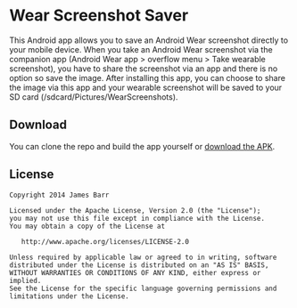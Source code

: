 Wear Screenshot Saver
=====================

This Android app allows you to save an Android Wear screenshot directly to your mobile device. When you take an Android Wear screenshot via the companion app (Android Wear app > overflow menu > Take wearable screenshot), you have to share the screenshot via an app and there is no option so save the image. After installing this app, you can choose to share the image via this app and your wearable screenshot will be saved to your SD card (/sdcard/Pictures/WearScreenshots).

## Download

You can clone the repo and build the app yourself or [download the APK](https://github.com/jbarr21/WearScreenshotSaver/raw/master/wear-screenshot-saver.apk).

## License

    Copyright 2014 James Barr

    Licensed under the Apache License, Version 2.0 (the "License");
    you may not use this file except in compliance with the License.
    You may obtain a copy of the License at

       http://www.apache.org/licenses/LICENSE-2.0

    Unless required by applicable law or agreed to in writing, software
    distributed under the License is distributed on an "AS IS" BASIS,
    WITHOUT WARRANTIES OR CONDITIONS OF ANY KIND, either express or implied.
    See the License for the specific language governing permissions and
    limitations under the License.
